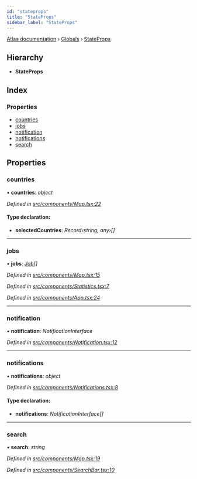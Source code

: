 ```yaml
---
id: "stateprops"
title: "StateProps"
sidebar_label: "StateProps"
---
```


[Atlas documentation](../index.md) › [Globals](../globals.md) › [StateProps](stateprops.md)

## Hierarchy

* **StateProps**

## Index

### Properties

* [countries](stateprops.md#countries)
* [jobs](stateprops.md#jobs)
* [notification](stateprops.md#notification)
* [notifications](stateprops.md#notifications)
* [search](stateprops.md#search)

## Properties

###  countries

• **countries**: *object*

*Defined in [src/components/Map.tsx:22](https://github.com/chronark/atlas/blob/4bbedb2/src/components/Map.tsx#L22)*

#### Type declaration:

* **selectedCountries**: *Record‹string, any›[]*

___

###  jobs

• **jobs**: *[Job](job.md)[]*

*Defined in [src/components/Map.tsx:15](https://github.com/chronark/atlas/blob/4bbedb2/src/components/Map.tsx#L15)*

*Defined in [src/components/Statistics.tsx:7](https://github.com/chronark/atlas/blob/4bbedb2/src/components/Statistics.tsx#L7)*

*Defined in [src/components/App.tsx:24](https://github.com/chronark/atlas/blob/4bbedb2/src/components/App.tsx#L24)*

___

###  notification

• **notification**: *NotificationInterface*

*Defined in [src/components/Notification.tsx:12](https://github.com/chronark/atlas/blob/4bbedb2/src/components/Notification.tsx#L12)*

___

###  notifications

• **notifications**: *object*

*Defined in [src/components/Notifications.tsx:8](https://github.com/chronark/atlas/blob/4bbedb2/src/components/Notifications.tsx#L8)*

#### Type declaration:

* **notifications**: *NotificationInterface[]*

___

###  search

• **search**: *string*

*Defined in [src/components/Map.tsx:19](https://github.com/chronark/atlas/blob/4bbedb2/src/components/Map.tsx#L19)*

*Defined in [src/components/SearchBar.tsx:10](https://github.com/chronark/atlas/blob/4bbedb2/src/components/SearchBar.tsx#L10)*
